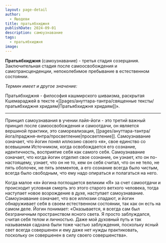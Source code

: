 ```yaml
---
layout: page-detail
author:
  - Яшодеви
title: пратьябхиджня
publishDate: 2024-09-01
description: самоузнавание
tags:
  - пратьябхиджня
image:
---
```

**Пратьябхиджня** (самоузнавание) - третья стадия созерцания.
Заключительная стадия после самоосвобождения и самотрансценденции, непоколебимое пребывание в естественном состоянии.

*Термин имеет и другое значение:* 

Пратьябхиджня - философия кашмирского шиваизма, раскрытая Кшемараджей в тексте «[[pages/ануттара-тантра/священные тексты/пратьябхиджня хридаям|Пратьябхиджня хридаям]]».

---
Принцип самоузнавания в учении лайя-йоги - это третий важный принцип после самоосвобождения и самоотдачи, он является вершиной практики, это самореализация, [[pages/ануттара-тантра/йога/праджня-янтра/просветление|просветление]]. Самоузнавание означает, что йогин понял иллюзию своего «я», свое единство со всевышним Источником, когда освобождается его сознание, идентичность, восприятие себя как самого себя. Самоузнавание означает, что когда йогин отделил свое сознание, он узнает, кто он по-настоящему, узнает, что он не то, кем он себя считал, что он не тело, не пять оболочек, не пять элементов, а его сознание всегда было чистым, всегда было свободным, что ему надо опираться и полагаться на него.

Когда малое «я» йогина поглощается великим «Я» за счет самоотдачи и происходит условная смерть эго этого старого ветхого человека, тогда наступает новое возрождение в духе, наступает самоузнавание. Самоузнавание означает, что все иллюзии спадают, и йогин обнаруживает себя в своем естественном состоянии, так как он есть на самом деле. Йогин понимает: «Оказывается, я всегда сам был безграничным пространством ясного света. Я просто заблуждался, считая себя телом и личностью. Даже мой духовный путь и так называемая садхана были тоже частью заблуждения, поскольку ясный свет всегда совершенен и ему даже нет нужды практиковать, поскольку он совершенен в силу своего совершенства». 
